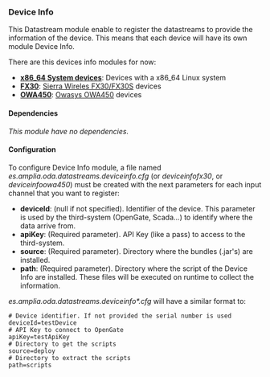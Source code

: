### Device Info

This Datastream module enable to register the datastreams to provide the information of the device. This means that each device will have its own module Device Info.

There are this devices info modules for now:
* [__x86_64 System devices__](https://github.com/amplia-iiot/oda/tree/master/oda-datastreams/deviceinfo): Devices with a x86_64 Linux system
* [__FX30__](https://github.com/amplia-iiot/oda/tree/master/oda-datastreams/deviceinfofx30): [Sierra Wireles FX30/FX30S](https://source.sierrawireless.com/devices/fx-series/fx30/#sthash.N8DdzEYE.dpbs) devices
* [__OWA450__](https://github.com/amplia-iiot/oda/tree/develop/oda-datastreams/deviceinfoowa450): [Owasys OWA450](https://www.owasys.com/en/products/owa450) devices

#### Dependencies

_This module have no dependencies._

#### Configuration

To configure Device Info module, a file named _es.amplia.oda.datastreams.deviceinfo.cfg_ (or _deviceinfofx30_, or _deviceinfoowa450_) 
must be created with the next parameters for each input channel that you want to register:

* __deviceId__: (null if not specified). Identifier of the device. This parameter is used by the third-system (OpenGate, 
Scada...) to identify where the data arrive from.
* __apiKey__: (Required parameter). API Key (like a pass) to access to the third-system.
* __source__: (Required parameter). Directory where the bundles (.jar's) are installed. 
* __path__: (Required parameter). Directory where the script of the Device Info are installed. These files will be executed on runtime to collect the information.

_es.amplia.oda.datastreams.deviceinfo*.cfg_ will have a similar format to:
```
# Device identifier. If not provided the serial number is used
deviceId=testDevice
# API Key to connect to OpenGate
apiKey=testApiKey
# Directory to get the scripts
source=deploy
# Directory to extract the scripts
path=scripts
```

